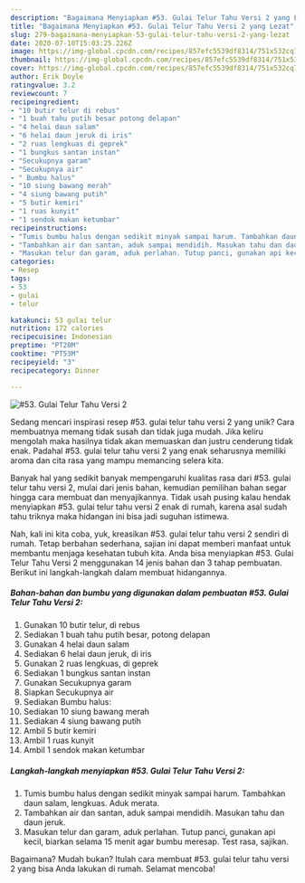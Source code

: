 ```yaml
---
description: "Bagaimana Menyiapkan #53. Gulai Telur Tahu Versi 2 yang Lezat"
title: "Bagaimana Menyiapkan #53. Gulai Telur Tahu Versi 2 yang Lezat"
slug: 279-bagaimana-menyiapkan-53-gulai-telur-tahu-versi-2-yang-lezat
date: 2020-07-10T15:03:25.226Z
image: https://img-global.cpcdn.com/recipes/857efc5539df8314/751x532cq70/53-gulai-telur-tahu-versi-2-foto-resep-utama.jpg
thumbnail: https://img-global.cpcdn.com/recipes/857efc5539df8314/751x532cq70/53-gulai-telur-tahu-versi-2-foto-resep-utama.jpg
cover: https://img-global.cpcdn.com/recipes/857efc5539df8314/751x532cq70/53-gulai-telur-tahu-versi-2-foto-resep-utama.jpg
author: Erik Doyle
ratingvalue: 3.2
reviewcount: 7
recipeingredient:
- "10 butir telur di rebus"
- "1 buah tahu putih besar potong delapan"
- "4 helai daun salam"
- "6 helai daun jeruk di iris"
- "2 ruas lengkuas di geprek"
- "1 bungkus santan instan"
- "Secukupnya garam"
- "Secukupnya air"
- " Bumbu halus"
- "10 siung bawang merah"
- "4 siung bawang putih"
- "5 butir kemiri"
- "1 ruas kunyit"
- "1 sendok makan ketumbar"
recipeinstructions:
- "Tumis bumbu halus dengan sedikit minyak sampai harum. Tambahkan daun salam, lengkuas. Aduk merata."
- "Tambahkan air dan santan, aduk sampai mendidih. Masukan tahu dan daun jeruk."
- "Masukan telur dan garam, aduk perlahan. Tutup panci, gunakan api kecil, biarkan selama 15 menit agar bumbu meresap. Test rasa, sajikan."
categories:
- Resep
tags:
- 53
- gulai
- telur

katakunci: 53 gulai telur 
nutrition: 172 calories
recipecuisine: Indonesian
preptime: "PT20M"
cooktime: "PT53M"
recipeyield: "3"
recipecategory: Dinner

---
```



![#53. Gulai Telur Tahu Versi 2](https://img-global.cpcdn.com/recipes/857efc5539df8314/751x532cq70/53-gulai-telur-tahu-versi-2-foto-resep-utama.jpg)

Sedang mencari inspirasi resep #53. gulai telur tahu versi 2 yang unik? Cara membuatnya memang tidak susah dan tidak juga mudah. Jika keliru mengolah maka hasilnya tidak akan memuaskan dan justru cenderung tidak enak. Padahal #53. gulai telur tahu versi 2 yang enak seharusnya memiliki aroma dan cita rasa yang mampu memancing selera kita.



Banyak hal yang sedikit banyak mempengaruhi kualitas rasa dari #53. gulai telur tahu versi 2, mulai dari jenis bahan, kemudian pemilihan bahan segar hingga cara membuat dan menyajikannya. Tidak usah pusing kalau hendak menyiapkan #53. gulai telur tahu versi 2 enak di rumah, karena asal sudah tahu triknya maka hidangan ini bisa jadi suguhan istimewa.


Nah, kali ini kita coba, yuk, kreasikan #53. gulai telur tahu versi 2 sendiri di rumah. Tetap berbahan sederhana, sajian ini dapat memberi manfaat untuk membantu menjaga kesehatan tubuh kita. Anda bisa menyiapkan #53. Gulai Telur Tahu Versi 2 menggunakan 14 jenis bahan dan 3 tahap pembuatan. Berikut ini langkah-langkah dalam membuat hidangannya.

<!--inarticleads1-->

##### Bahan-bahan dan bumbu yang digunakan dalam pembuatan #53. Gulai Telur Tahu Versi 2:

1. Gunakan 10 butir telur, di rebus
1. Sediakan 1 buah tahu putih besar, potong delapan
1. Gunakan 4 helai daun salam
1. Sediakan 6 helai daun jeruk, di iris
1. Gunakan 2 ruas lengkuas, di geprek
1. Sediakan 1 bungkus santan instan
1. Gunakan Secukupnya garam
1. Siapkan Secukupnya air
1. Sediakan  Bumbu halus:
1. Sediakan 10 siung bawang merah
1. Sediakan 4 siung bawang putih
1. Ambil 5 butir kemiri
1. Ambil 1 ruas kunyit
1. Ambil 1 sendok makan ketumbar




<!--inarticleads2-->

##### Langkah-langkah menyiapkan #53. Gulai Telur Tahu Versi 2:

1. Tumis bumbu halus dengan sedikit minyak sampai harum. Tambahkan daun salam, lengkuas. Aduk merata.
1. Tambahkan air dan santan, aduk sampai mendidih. Masukan tahu dan daun jeruk.
1. Masukan telur dan garam, aduk perlahan. Tutup panci, gunakan api kecil, biarkan selama 15 menit agar bumbu meresap. Test rasa, sajikan.




Bagaimana? Mudah bukan? Itulah cara membuat #53. gulai telur tahu versi 2 yang bisa Anda lakukan di rumah. Selamat mencoba!
